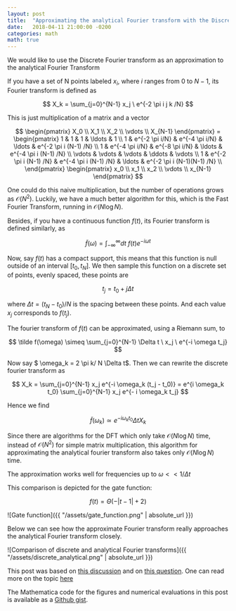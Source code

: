 ```yaml
---
layout: post
title:  "Approximating the analytical Fourier transform with the Discrete Fourier transform"
date:   2018-04-11 21:00:00 -0200
categories: math
math: true
---
```


We would like to use the Discrete Fourier transform as an approximation
to the analytical Fourier Transform

If you have a set of N points labeled $x_i$, where $i$ ranges from
0 to $N-1$,
its Fourier transform is defined as

$$    X_k = \sum_{j=0}^{N-1} x_j \ e^{-2 \pi i j k /N} $$

This is just multiplication of a matrix and a vector

$$    \begin{pmatrix}
    X_0 \\ X_1 \\ X_2 \\ \vdots \\ X_{N-1}
    \end{pmatrix}
    =
    \begin{pmatrix}
    1 & 1 & 1 & \ldots & 1 \\
    1 & e^{-2 \pi i/N} & e^{-4 \pi i/N} & \ldots & e^{-2 \pi i (N-1) /N} \\
    1 & e^{-4 \pi i/N} & e^{-8 \pi i/N} & \ldots & e^{-4 \pi i (N-1) /N} \\
    \vdots & \vdots & \vdots & \ddots & \vdots \\
    1 & e^{-2 \pi i (N-1) /N} & e^{-4 \pi i (N-1) /N} & \ldots & e^{-2 \pi i (N-1)(N-1) /N} \\
    \end{pmatrix}
    \begin{pmatrix}
    x_0 \\ x_1 \\ x_2 \\ \vdots \\ x_{N-1}
    \end{pmatrix}
$$

One could do this naive multiplication, but the number of operations grows as $\mathcal{O}(N^2)$.
Luckily, we have a much better algorithm for this, which is the Fast Fourier Transform,
running in $\mathcal{O}(N \log N)$.

Besides, if you have a continuous function $f(t)$, its Fourier transform is defined
similarly, as

$$
    \tilde f(\omega) = \int_{-\infty}^{\infty} dt \ f(t) e^{- i \omega t}
$$

Now, say $f(t)$ has a compact support,
this means that this function is null outside of an interval $[t_0,t_N]$.
We then sample this function on a discrete set of points, evenly spaced,
these points are

$$
    t_j = t_0 + j \Delta t
$$

where $\Delta t = (t_N - t_0)/N$ is the spacing between these points.
And each value $x_j$ corresponds to $f(t_j)$.

The fourier transform of $f(t)$ can be approximated, using a Riemann sum,
to

$$
    \tilde f(\omega) \simeq \sum_{j=0}^{N-1} \Delta t \ x_j \ e^{-i \omega t_j}
$$

Now say
$ \omega_k = 2 \pi k/ N \Delta t$.
Then we can rewrite the discrete fourier transform as

$$
    X_k = \sum_{j=0}^{N-1} x_j e^{-i \omega_k (t_j - t_0)} = e^{i \omega_k t_0} \sum_{j=0}^{N-1} x_j e^{- i \omega_k t_j}
$$

Hence we find

$$
    \tilde f(\omega_k) \simeq e^{-i \omega_k t_0} \Delta t X_k
$$

Since there are algorithms for the DFT which only take $\mathcal{O}(N \log N)$ time, instead of $\mathcal{O}(N^2)$ for
simple matrix multiplication,
this algorithm for approximating the analytical fourier transform also takes
only $\mathcal{O}(N \log N)$ time.

The approximation works well for frequencies up to $\omega << 1/\Delta t$

This comparison is depicted for the gate function:

$$ f(t) = \Theta(-|t - 1| + 2) $$

![Gate function]({{ "/assets/gate_function.png" | absolute_url }})

Below we can see how the approximate Fourier transform really approaches the
analytical Fourier transform closely.

![Comparison of discrete and analytical Fourier transforms]({{ "/assets/discrete_analytical.png" | absolute_url }})

This post was based on [this discussion][axelrod] and on [this question][math-se]. One can read more on the topic [here][upenn]

The Mathematica code for the figures and numerical evaluations
in this post is available as a [Github gist][gist].

[axelrod]: https://arxiv.org/abs/1508.01282
[math-se]: https://math.stackexchange.com/questions/388009/numerical-approximation-of-the-continuous-fourier-transform
[upenn]: https://www.math.upenn.edu/~cle/papers/fftvsft.pdf
[gist]: https://gist.github.com/gapolinario/4d3b7f64ad790e458c47837d0a3f5024
